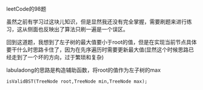 leetCode的98题

虽然之前有学习过这块儿知识，但是显然我还没有完全掌握，需要刷题来进行练习，这从侧面也反映出了算法只刷一遍是一个误区。

回到这道题，我想到了左子树的最大值要小于root的值，但是在实现当前节点具体要干什么时思路卡住了，因为在先序遍历时需要更新最大值(显然这个时候思路已经走到了一个坏的方向，过于繁琐和复杂)

labuladong的思路是构造辅助函数，将root的值作为左子树的max

```
isValidBST(TreeNode root,TreeNode min,TreeNode max);
```

